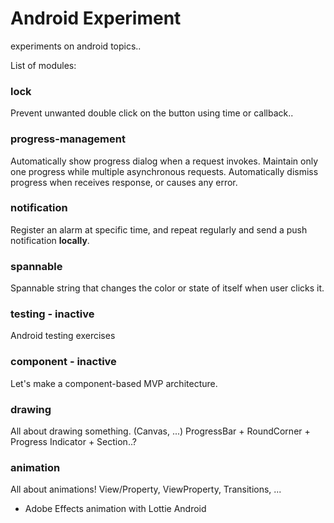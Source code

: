 # Android Experiment

experiments on android topics..

List of modules:

### lock

Prevent unwanted double click on the button using time or callback..

### progress-management

Automatically show progress dialog when a request invokes.
Maintain only one progress while multiple asynchronous requests.
Automatically dismiss progress when receives response, or causes any error.

### notification

Register an alarm at specific time, and repeat regularly and send a push notification **locally**.

### spannable

Spannable string that changes the color or state of itself when user clicks it.

### testing - inactive

Android testing exercises

### component - inactive

Let's make a component-based MVP architecture.

### drawing

All about drawing something. (Canvas, ...)
ProgressBar + RoundCorner + Progress Indicator + Section..?

### animation

All about animations! View/Property, ViewProperty, Transitions, ...
+ Adobe Effects animation with Lottie Android